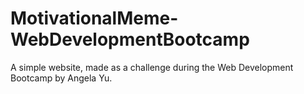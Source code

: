 # MotivationalMeme-WebDevelopmentBootcamp
A simple website, made as a challenge during the Web Development Bootcamp by Angela Yu.
